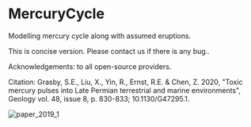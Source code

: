 # MercuryCycle

Modelling mercury cycle along with assumed eruptions.

This is concise version. Please contact us if there is any bug..

Acknowledgements: to all open-source providers.   

Citation:
Grasby, S.E., Liu, X., Yin, R., Ernst, R.E. & Chen, Z. 2020, "Toxic mercury pulses into Late Permian terrestrial and marine environments", Geology vol. 48, issue 8, p. 830-833; 10.1130/G47295.1.




![paper_2019_1](https://user-images.githubusercontent.com/39324742/134575159-2efeed83-2575-4d34-bfa0-df5c6fbfc3ac.png)

